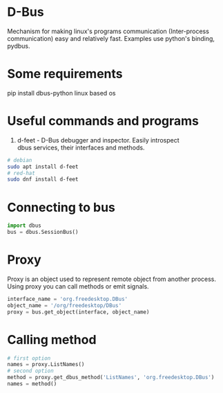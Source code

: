 # D-Bus
Mechanism for making linux's programs communication (Inter-process communication)
easy and relatively fast. Examples use python's binding, pydbus.

# Some requirements
pip install dbus-python
linux based os

# Useful commands and programs
1. d-feet - D-Bus debugger and inspector. Easily introspect  
dbus services, their interfaces and methods.
```bash
# debian
sudo apt install d-feet
# red-hat
sudo dnf install d-feet
```

# Connecting to bus

```python
import dbus
bus = dbus.SessionBus()
```

# Proxy
Proxy is an object used to represent remote object from another process.
Using proxy you can call methods or emit signals.
```python
interface_name = 'org.freedesktop.DBus'
object_name = '/org/freedesktop/DBus'
proxy = bus.get_object(interface, object_name)
```

# Calling method

```python
# first option
names = proxy.ListNames()
# second option
method = proxy.get_dbus_method('ListNames', 'org.freedesktop.DBus')
names = method()
```